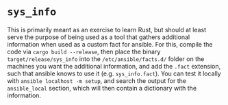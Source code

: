 # `sys_info`
This is primarily meant as an exercise to learn Rust, but should at least serve the purpose of being used as a tool that gathers additional information when used as a custom fact for ansible.
For this, compile the code via `cargo build --release`, then place the binary `target/release/sys_info` into the `/etc/ansible/facts.d/` folder on the machines you want the additional information, and add the `.fact` extension, such that ansible knows to use it (e.g. `sys_info.fact`). You can test it locally with `ansible localhost -m setup`, and search the output for the `ansible_local` section, which will then contain a dictionary with the information. 

